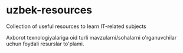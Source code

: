 # uzbek-resources
Collection of useful resources to learn IT-related subjects

Axborot texnologiyalariga oid turli mavzularni/sohalarni o'rganuvchilar uchun foydali resurslar to'plami.
